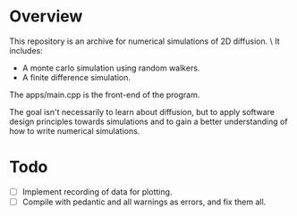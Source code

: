 # Overview

This repository is an archive for numerical simulations of 2D diffusion. \\
It includes:
- A monte carlo simulation using random walkers.
- A finite difference simulation.

The apps/main.cpp is the front-end of the program.

The goal isn't necessarily to learn about diffusion, but to apply software design principles towards simulations and to gain a better understanding of how to write numerical simulations.

# Todo
- [ ] Implement recording of data for plotting.
- [ ] Compile with pedantic and all warnings as errors, and fix them all.
